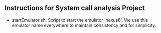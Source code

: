 ## Instructions for System call analysis Project
* startEmulator.sh: Script to start the emulator 'nexus6'.
                    We use this emulator name everywhere to maintain consistency and for simplicity.
